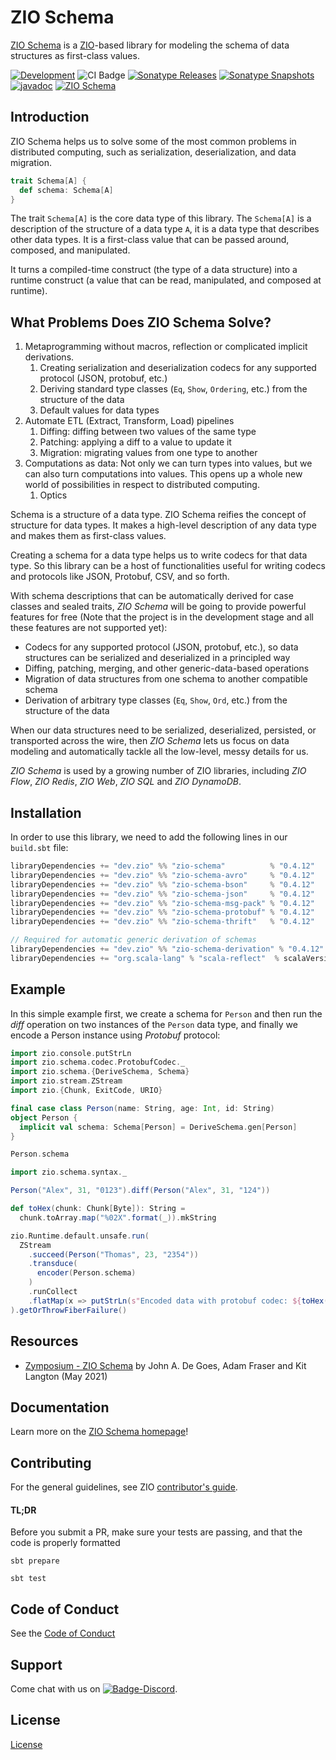 [//]: # (This file was autogenerated using `zio-sbt-website` plugin via `sbt generateReadme` command.)
[//]: # (So please do not edit it manually. Instead, change "docs/index.md" file or sbt setting keys)
[//]: # (e.g. "readmeDocumentation" and "readmeSupport".)

# ZIO Schema

[ZIO Schema](https://github.com/zio/zio-schema) is a [ZIO](https://zio.dev)-based library for modeling the schema of data structures as first-class values.

[![Development](https://img.shields.io/badge/Project%20Stage-Development-green.svg)](https://github.com/zio/zio/wiki/Project-Stages) ![CI Badge](https://github.com/zio/zio-schema/workflows/CI/badge.svg) [![Sonatype Releases](https://img.shields.io/nexus/r/https/oss.sonatype.org/dev.zio/zio-schema_2.13.svg?label=Sonatype%20Release)](https://oss.sonatype.org/content/repositories/releases/dev/zio/zio-schema_2.13/) [![Sonatype Snapshots](https://img.shields.io/nexus/s/https/oss.sonatype.org/dev.zio/zio-schema_2.13.svg?label=Sonatype%20Snapshot)](https://oss.sonatype.org/content/repositories/snapshots/dev/zio/zio-schema_2.13/) [![javadoc](https://javadoc.io/badge2/dev.zio/zio-schema-docs_2.13/javadoc.svg)](https://javadoc.io/doc/dev.zio/zio-schema-docs_2.13) [![ZIO Schema](https://img.shields.io/github/stars/zio/zio-schema?style=social)](https://github.com/zio/zio-schema)

## Introduction

ZIO Schema helps us to solve some of the most common problems in distributed computing, such as serialization, deserialization, and data migration.

```scala
trait Schema[A] {
  def schema: Schema[A]
}
```

The trait `Schema[A]` is the core data type of this library. The `Schema[A]` is a description of the structure of a data type `A`, it is a data type that describes other data types. It is a first-class value that can be passed around, composed, and manipulated.

It turns a compiled-time construct (the type of a data structure) into a runtime construct (a value that can be read, manipulated, and composed at runtime).

## What Problems Does ZIO Schema Solve?

1. Metaprogramming without macros, reflection or complicated implicit derivations.
   1. Creating serialization and deserialization codecs for any supported protocol (JSON, protobuf, etc.)
   2. Deriving standard type classes (`Eq`, `Show`, `Ordering`, etc.) from the structure of the data
   4. Default values for data types
2. Automate ETL (Extract, Transform, Load) pipelines
   1. Diffing: diffing between two values of the same type
   2. Patching: applying a diff to a value to update it
   3. Migration: migrating values from one type to another
3. Computations as data: Not only we can turn types into values, but we can also turn computations into values. This opens up a whole new world of possibilities in respect to distributed computing.
   1. Optics

Schema is a structure of a data type. ZIO Schema reifies the concept of structure for data types. It makes a high-level description of any data type and makes them as first-class values.

Creating a schema for a data type helps us to write codecs for that data type. So this library can be a host of functionalities useful for writing codecs and protocols like JSON, Protobuf, CSV, and so forth.

With schema descriptions that can be automatically derived for case classes and sealed traits, _ZIO Schema_ will be going to provide powerful features for free (Note that the project is in the development stage and all these features are not supported yet):

- Codecs for any supported protocol (JSON, protobuf, etc.), so data structures can be serialized and deserialized in a principled way
- Diffing, patching, merging, and other generic-data-based operations
- Migration of data structures from one schema to another compatible schema
- Derivation of arbitrary type classes (`Eq`, `Show`, `Ord`, etc.) from the structure of the data

When our data structures need to be serialized, deserialized, persisted, or transported across the wire, then _ZIO Schema_ lets us focus on data modeling and automatically tackle all the low-level, messy details for us.

_ZIO Schema_ is used by a growing number of ZIO libraries, including _ZIO Flow_, _ZIO Redis_, _ZIO Web_, _ZIO SQL_ and _ZIO DynamoDB_.

## Installation

In order to use this library, we need to add the following lines in our `build.sbt` file:

```scala
libraryDependencies += "dev.zio" %% "zio-schema"          % "0.4.12"
libraryDependencies += "dev.zio" %% "zio-schema-avro"     % "0.4.12"
libraryDependencies += "dev.zio" %% "zio-schema-bson"     % "0.4.12"
libraryDependencies += "dev.zio" %% "zio-schema-json"     % "0.4.12"
libraryDependencies += "dev.zio" %% "zio-schema-msg-pack" % "0.4.12"
libraryDependencies += "dev.zio" %% "zio-schema-protobuf" % "0.4.12"
libraryDependencies += "dev.zio" %% "zio-schema-thrift"   % "0.4.12"

// Required for automatic generic derivation of schemas
libraryDependencies += "dev.zio" %% "zio-schema-derivation" % "0.4.12"
libraryDependencies += "org.scala-lang" % "scala-reflect"  % scalaVersion.value % "provided"
```

## Example

In this simple example first, we create a schema for `Person` and then run the _diff_ operation on two instances of the `Person` data type, and finally we encode a Person instance using _Protobuf_ protocol:

```scala
import zio.console.putStrLn
import zio.schema.codec.ProtobufCodec._
import zio.schema.{DeriveSchema, Schema}
import zio.stream.ZStream
import zio.{Chunk, ExitCode, URIO}

final case class Person(name: String, age: Int, id: String)
object Person {
  implicit val schema: Schema[Person] = DeriveSchema.gen[Person]
}

Person.schema

import zio.schema.syntax._

Person("Alex", 31, "0123").diff(Person("Alex", 31, "124"))

def toHex(chunk: Chunk[Byte]): String =
  chunk.toArray.map("%02X".format(_)).mkString

zio.Runtime.default.unsafe.run(
  ZStream
    .succeed(Person("Thomas", 23, "2354"))
    .transduce(
      encoder(Person.schema)
    )
    .runCollect
    .flatMap(x => putStrLn(s"Encoded data with protobuf codec: ${toHex(x)}"))
).getOrThrowFiberFailure()
```


## Resources

- [Zymposium - ZIO Schema](https://www.youtube.com/watch?v=GfNiDaL5aIM) by John A. De Goes, Adam Fraser and Kit Langton (May 2021)

## Documentation

Learn more on the [ZIO Schema homepage](https://zio.dev/zio-schema)!

## Contributing

For the general guidelines, see ZIO [contributor's guide](https://zio.dev/about/contributing).
#### TL;DR

Before you submit a PR, make sure your tests are passing, and that the code is properly formatted

```
sbt prepare

sbt test
```

## Code of Conduct

See the [Code of Conduct](https://zio.dev/about/code-of-conduct)

## Support

Come chat with us on [![Badge-Discord]][Link-Discord].

[Badge-Discord]: https://img.shields.io/discord/629491597070827530?logo=discord "chat on discord"
[Link-Discord]: https://discord.gg/2ccFBr4 "Discord"

## License

[License](LICENSE)
